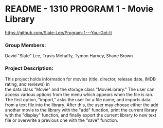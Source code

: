 # README - 1310 PROGRAM 1 - Movie Library
https://github.com/Slate-Lee/Program-1---You-Got-It

### Group Members: 
David "Slate" Lee,
Travis Mehaffy,
Tymon Harvey,
Shane Brown

### Project Description:
This project holds information for movies (title,
director, release date, IMDB rating, and reviews) in  
the data class "Movie" and the storage class "MovieLibrary."
The user can access various options from the menu
which appears when the file is ran. The first option,
"import," asks the user for a file name, and imports
data from a text file into the library. After this,
the user may choose either the add another movie to
the library with the "add" function, print the
current library with the "display" function, and
finally export the current library to new text file
or overwrite a previous one with the "save" function.